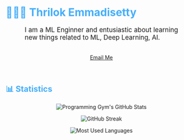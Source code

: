 <h1 style="color: #44AEFB;"> 👨🏻‍💻 Thrilok Emmadisetty</h1>


<p align:"center" style="text-align: justify; margin: 0 50px; font-size: 17px;" >
    I am a ML Enginner and entusiastic about learning new things related to ML, Deep Learning, AI.
<br>
<br>
<div align="center">

[Email Me](mailto:thrilokemmadisetty@protonmail.com)
</div>
</p>    
<br>
<!-- Languages and Tools -->



<!-- Statistics -->

<h2 style="color: #44AEFB">📊 Statistics</h2>

<!-- Begin Stats Cards -->
<!-- Resources:  -->
<!-- Github & Languages Stats: https://github.com/anuraghazra/github-readme-stats --> 
<!-- Streak Stats: https://github.com/denvercoder1/github-readme-streak-stats -->
<!-- Change the value after ?username= to your GitHub username. -->
<div class="stats" align="center">

![Programming Gym's GitHub Stats](https://github-readme-stats.vercel.app/api?username=Thrilok28021996&hide=stars&count_private=true&show_icons=true&theme=algolia&border_radius=20)

![GitHub Streak](https://streak-stats.demolab.com?user=Thrilok28021996&count_private=true&theme=algolia&border_radius=20)

![Most Used Languages](https://github-readme-stats.vercel.app/api/top-langs/?username=Thrilok28021996&layout=compact&show_icons=true&theme=algolia&border_radius=20)
</div>
<!--  End Stats Cards -->
